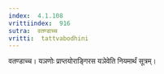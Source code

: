 ```yaml
---
index:  4.1.108
vrittiindex:  916
sutra:  वतण्डाच्च
vritti:  tattvabodhini 
---
```


वतण्डाच्च। यञणोः प्राप्तयोराङ्गिरस यञेवेति नियमार्थं सूत्रम्।

